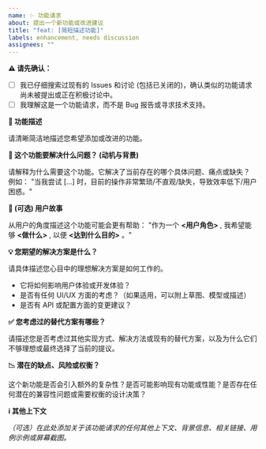 ```yaml
---
name: ✨ 功能请求
about: 提出一个新功能或改进建议
title: "feat: [简短描述功能]"
labels: enhancement, needs discussion
assignees: ""
---
```


**⚠️ 请先确认：**

- [ ] 我已仔细搜索过现有的 Issues 和讨论 (包括已关闭的)，确认类似的功能请求尚未被提出或正在积极讨论中。
- [ ] 我理解这是一个功能请求，而不是 Bug 报告或寻求技术支持。

**🎯 功能描述**

请清晰简洁地描述您希望添加或改进的功能。

**🤔 这个功能要解决什么问题？ (动机与背景)**

请解释为什么需要这个功能。它解决了当前存在的哪个具体问题、痛点或缺失？
例如： "当我尝试 [...] 时，目前的操作非常繁琐/不直观/缺失，导致效率低下/用户困惑。"

**👤 (可选) 用户故事**

从用户的角度描述这个功能可能会更有帮助：
"作为一个 **<用户角色>** , 我希望能够 **<做什么>** , 以便 **<达到什么目的>** 。"

**💡 您期望的解决方案是什么？**

请具体描述您心目中的理想解决方案是如何工作的。

- 它将如何影响用户体验或开发体验？
- 是否有任何 UI/UX 方面的考虑？（如果适用，可以附上草图、模型或描述）
- 是否有 API 或配置方面的变更建议？

**✅ 您考虑过的替代方案有哪些？**

请描述您是否考虑过其他实现方式、解决方法或现有的替代方案，以及为什么它们不够理想或最终选择了当前的提议。

**📉 潜在的缺点、风险或权衡？**

这个新功能是否会引入额外的复杂性？是否可能影响现有功能或性能？是否存在任何潜在的兼容性问题或需要权衡的设计决策？

**ℹ️ 其他上下文**

_（可选）在此处添加关于该功能请求的任何其他上下文、背景信息、相关链接、用例示例或屏幕截图。_
